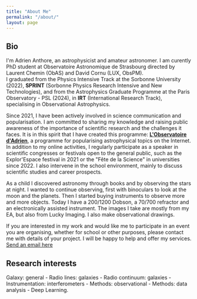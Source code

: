 ```yaml
---
title: "About Me"
permalink: "/about/"
layout: page
---
```


## Bio

I'm Adrien Anthore, an astrophysicist and amateur astronomer. I am curently PhD student at Observatoire Astronomique de Strasbourg directed by Laurent Chemin (ObAS) and David Cornu (LUX, ObsPM).  
I graduated from the Physics Intensive Track at the Sorbonne University (2022), **SPRINT** (Sorbonne Physics Research Intensive and New Technologies), and from the Astrophysics Graduate Programme at the Paris Observatory - PSL (2024), in **IRT** (International Research Track), specialising in Observational Astrophysics.

Since 2021, I have been actively involved in science communication and popularisation. I am committed to sharing my knowledge and raising public awareness of the importance of scientific research and the challenges it faces. It is in this spirit that I have created this programme: [**L'Observatoire d'Adrien**](https://linktr.ee/lobservatoiredadrien), a programme for popularising astrophysical topics on the Internet. In addition to my online activities, I regularly participate as a speaker in scientific congresses or festivals open to the general public, such as the Explor'Espace festival in 2021 or the "Fête de la Science" in universities since 2022. I also intervene in the school environment, mainly to discuss scientific studies and career prospects.

As a child I discovered astronomy through books and by observing the stars at night.
I wanted to continue observing, first with binoculars to look at the moon and the planets.
Then I started buying instruments to observe more and more objects.
Today I have a 200/1200 Dobson, a 70/700 refractor and an electronically assisted instrument.
The images I take are mostly from my EA, but also from Lucky Imaging.
I also make observational drawings.

If you are interested in my work and would like me to participate in an event you are organising, whether for school or other purposes, please contact me with details of your project. I will be happy to help and offer my services.
[Send an email here](mailto:adrien.anthore@gmail.com?subject=[Event%20proposal])

## Research interests

Galaxy: general - Radio lines: galaxies - Radio continuum: galaxies - Instrumentation: interferometers - Methods: observational - Methods: data analysis - Deep Learning. 
